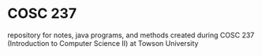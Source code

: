 # COSC 237
repository for notes, java programs, and methods created during COSC 237 (Introduction to Computer Science II) at Towson University 
